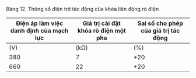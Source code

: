 Bảng 12. Thông số điện trở tác động của khóa liên động rò điện

| Điện áp làm việc danh định của mạch lực   | Giá trị cài đặt khóa rò điện một pha   | Sai số cho phép của giá trị tác động   |
|-------------------------------------------|----------------------------------------|----------------------------------------|
| (V)                                       | (kΩ)                                   | (%)                                    |
| 380                                       | 7                                      | +20                                    |
| 660                                       | 22                                     | +20                                    |